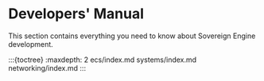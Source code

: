 # Developers' Manual

This section contains everything you need to know about Sovereign Engine
development.

:::{toctree}
:maxdepth: 2
ecs/index.md
systems/index.md
networking/index.md
:::
